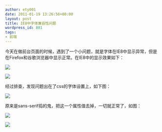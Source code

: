 ```yaml
---
author: ety001
date: 2011-01-19 13:26:56+00:00
layout: post
title: IE8中字体兼容性问题
wordpress_id: 881
tags:
- 前端
---
```


今天在做前台页面的时候，遇到了一个小问题，就是字体在IE8中显示异常，但是在Firefox和谷歌浏览器中显示正常。在IE8中的显示效果如下：

![](http://farm6.static.flickr.com/5004/5369437485_462edb9f19.jpg)

![](http://farm6.static.flickr.com/5246/5370049290_1374ef2d2a.jpg)

经过排查，发现问题出在了css的字体设置上，如下图：

![](http://farm6.static.flickr.com/5281/5370053702_8f0b9a4d4c.jpg)

<!-- more -->

原来是sans-serif捣的鬼，把这一个属性值去掉，一切就正常了，如图：

![](http://farm6.static.flickr.com/5204/5369449787_ee8d2f004f.jpg)

![](http://farm6.static.flickr.com/5126/5369452165_36d32cdfc8.jpg)

